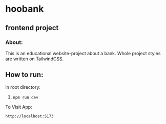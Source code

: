 # hoobank

## frontend project

### About:

This is an educational website-project about a bank. Whole project styles are written on TailwindCSS.

## How to run:

in root directory: 
1. ``npm run dev``

To Visit App:

`http://localhost:5173`
